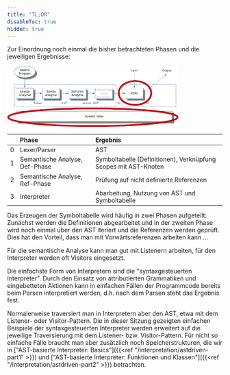 ```yaml
---
title: "TL;DR"
disableToc: true
hidden: true
---
```



Zur Einordnung noch einmal die bisher betrachteten Phasen und die jeweiligen Ergebnisse:

![](images/architektur_cb.png)

|   | Phase                          | Ergebnis                                                        |
|:--|:-------------------------------|:----------------------------------------------------------------|
| 0 | Lexer/Parser                   | AST                                                             |
| 1 | Semantische Analyse, Def-Phase | Symboltabelle (Definitionen), Verknüpfung Scopes mit AST-Knoten |
| 2 | Semantische Analyse, Ref-Phase | Prüfung auf nicht definierte Referenzen                         |
| 3 | Interpreter                    | Abarbeitung, Nutzung von AST und Symboltabelle                  |

Das Erzeugen der Symboltabelle wird häufig in zwei Phasen aufgeteilt: Zunächst
werden die Definitionen abgearbeitet und in der zweiten Phase wird noch einmal
über den AST iteriert und die Referenzen werden geprüft. Dies hat den Vorteil,
dass man mit Vorwärtsreferenzen arbeiten kann ...

Für die semantische Analyse kann man gut mit Listenern arbeiten, für den Interpreter
werden oft Visitors eingesetzt.

Die einfachste Form von Interpretern sind die "syntaxgesteuerten Interpreter". Durch
den Einsatz von attributierten Grammatiken und eingebetteten Aktionen kann in einfachen
Fällen der Programmcode bereits beim Parsen interpretiert werden, d.h. nach dem Parsen
steht das Ergebnis fest.

Normalerweise traversiert man in Interpretern aber den AST, etwa mit dem Listener-
oder Visitor-Pattern. Die in dieser Sitzung gezeigten einfachen Beispiele der
syntaxgesteuerten Interpreter werden erweitert auf die jeweilige Traversierung mit
dem Listener- bzw. Visitor-Pattern. Für nicht so einfache Fälle braucht man aber
zusätzlich noch Speicherstrukturen, die wir in
["AST-basierte Interpreter: Basics"]({{<ref "/interpretation/astdriven-part1" >}})
und
["AST-basierte Interpreter: Funktionen und Klassen"]({{<ref "/interpretation/astdriven-part2" >}})
betrachten.

